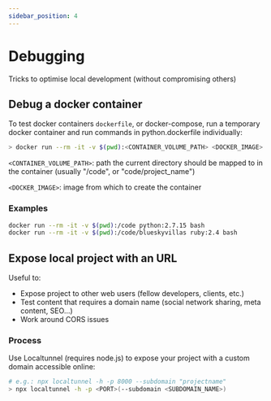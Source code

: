 ```yaml
---
sidebar_position: 4
---
```


# Debugging

Tricks to optimise local development (without compromising others)

## Debug a docker container

To test docker containers `dockerfile`, or docker-compose, run a temporary docker container and run commands in python.dockerfile individually:

```bash
> docker run --rm -it -v $(pwd):<CONTAINER_VOLUME_PATH> <DOCKER_IMAGE> bash
```

`<CONTAINER_VOLUME_PATH>`: path the current directory should be mapped to in the container (usually "/code", or "code/project_name")

`<DOCKER_IMAGE>`: image from which to create the container

### Examples

```bash
docker run --rm -it -v $(pwd):/code python:2.7.15 bash
docker run --rm -it -v $(pwd):/code/blueskyvillas ruby:2.4 bash
```

## Expose local project with an URL

Useful to:

- Expose project to other web users (fellow developers, clients, etc.)
- Test content that requires a domain name (social network sharing, meta content, SEO...)
- Work around CORS issues

### Process

Use Localtunnel (requires node.js) to expose your project with a custom domain accessible online:

```bash
# e.g.: npx localtunnel -h -p 8000 --subdomain "projectname"
> npx localtunnel -h -p <PORT>(--subdomain <SUBDOMAIN_NAME>)
```

